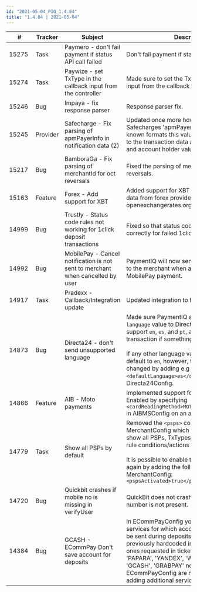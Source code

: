 ```yaml
--- 
id: "2021-05-04_PIQ_1.4.84"
title: "1.4.84 | 2021-05-04"
--- 
```



| #     | Tracker     | Subject   | Description    |
|-------|-------------|-----------|----------------|
| 15275 | Task | Paymero - don't fail payment if status API call failed | Don't fail payment if status API call failed. |
| 15274 | Task | Paywize - set TxType in the callback input from the controller | Made sure to set the TxType in the callback input from the callback controller. |
| 15246 | Bug | Impaya - fix response parser | Response parser fix. |
| 15245 | Provider | Safecharge - Fix parsing of apmPayerInfo in notification data (2) | Updated once more how PIQ parses Safecharges 'apmPayerInfo' to support all known formats this value can come, and add it to the transaction data as the masked account and account holder value. |
| 15217 | Bug | BamboraGa - Fix parsing of merchantId for oct reversals  | Fixed the parsing of merchantId for OCT reversals. |
| 15163 | Feature | Forex - Add support for XBT | Added support for XBT (Bitcoin) in Forex, with data from forex provider openexchangerates.org. |
| 14999 | Bug | Trustly - Status code rules not working for 1click deposit transactions | Fixed so that status code rules are matched correctly for failed 1click deposits. |
| 14992 | Bug | MobilePay - Cancel notification is not sent to merchant when cancelled by user | PaymentIQ will now send a cancel notification to the merchant when a user cancels the MobilePay payment. |
| 14917 | Task | Pradexx - Callback/Integration update | Updated integration to fix callback issues. |
| 14873 | Bug | Directa24 - don't send unsupported language | Made sure PaymentIQ always sends a valid `language` value to Directa24. They only support `en`, `es`, and `pt`, and will decline the transaction if something else is sent.<br/><br/>If any other language value is used it will default to `en`, however, the default can be changed by adding e.g `<defaultLanguage>es</defaultLanguage>` to the Directa24Config. |
| 14866 | Feature | AIB - Moto payments | Implemented support for MOTO payments. Enabled by specifying `<cardReadingMethod>MOTO</cardReadingMethod>` in  AIBMSConfig on an account.  |
| 14779 | Task | Show all PSPs by default | Removed the `<psps>` constraint in MerchantConfig which will by default now show all PSPs, TxTypes, methods etc. in the rule conditions/actions and in the search field. <br/><br/>It is possible to enable the `<psps>` constraint again by adding the following to MerchantConfig: `<pspsActivated>true</pspsActivated>` |
| 14720 | Bug | Quickbit crashes if mobile no is missing in verifyUser | QuickBit does not crash anymore if a mobile number is not present. |
| 14384 | Bug | GCASH - ECommPay Don't save account for deposits | In ECommPayConfig you can now specify services for which account number should not be sent during deposits. For services previously hardcoded in the code and the ones requested in ticket #14384 e.g. 'PAPARA', 'YANDEX', 'WEBMONEY_LIGHT', 'GCASH', 'GRABPAY' no entries in ECommPayConfig are needed, unless you are adding additional services. |
